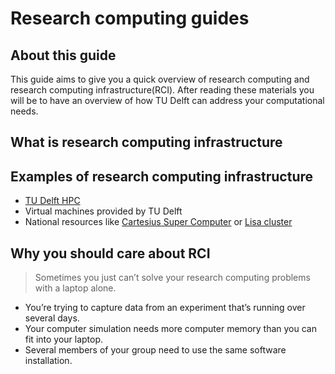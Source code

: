 # Research computing guides
## About this guide
This guide aims to give you a quick overview of research computing and research computing infrastructure(RCI). After reading these materials you will be to have an overview of how TU Delft can address your computational needs.

## What is research computing infrastructure


## Examples of research computing infrastructure
- [TU Delft HPC](https://login.hpc.tudelft.nl/)
- Virtual machines provided by TU Delft
- National resources like [Cartesius Super Computer](https://userinfo.surfsara.nl/systems/cartesius) or [Lisa cluster](https://userinfo.surfsara.nl/systems/lisa)

## Why you should care about RCI
> Sometimes you just can’t solve your research computing problems with a laptop alone. 
- You’re trying to capture data from an experiment that’s running over several days. 
- Your computer simulation needs more computer memory than you can fit into your laptop. 
- Several members of your group need to use the same software installation.


